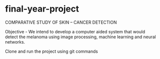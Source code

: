 # final-year-project
COMPARATIVE STUDY OF SKIN – CANCER DETECTION

Objective - We intend to develop a computer aided system that would detect the melanoma using
image processing, machine learning and neural networks.

Clone and run the project using git commands
